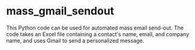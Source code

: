 # mass_gmail_sendout
This Python code can be used for automated mass email send-out. The code takes an Excel file containing a contact's name, email, and company name, and uses Gmail to send a personalized message.
